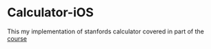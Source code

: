 # Calculator-iOS

This my implementation of stanfords calculator covered in part of the [course](https://itunes.apple.com/gb/course/developing-ios-8-apps-swift/id961180099)
